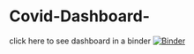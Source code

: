 # Covid-Dashboard-

click here to see dashboard in a binder 
[![Binder](https://mybinder.org/badge_logo.svg)](https://mybinder.org/v2/gh/grazzer/Covid-Dashboard-.git/HEAD?urlpath=%2Fvoila%2Frender%2FCovid-19%20dashboard.ipynb)
